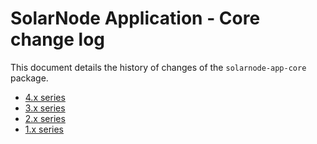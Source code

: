 # SolarNode Application - Core change log

This document details the history of changes of the `solarnode-app-core` package.

 * [4.x series](./CHANGELOG-4.x.md)
 * [3.x series](./CHANGELOG-3.x.md)
 * [2.x series](./CHANGELOG-2.x.md)
 * [1.x series](./CHANGELOG-1.x.md)
